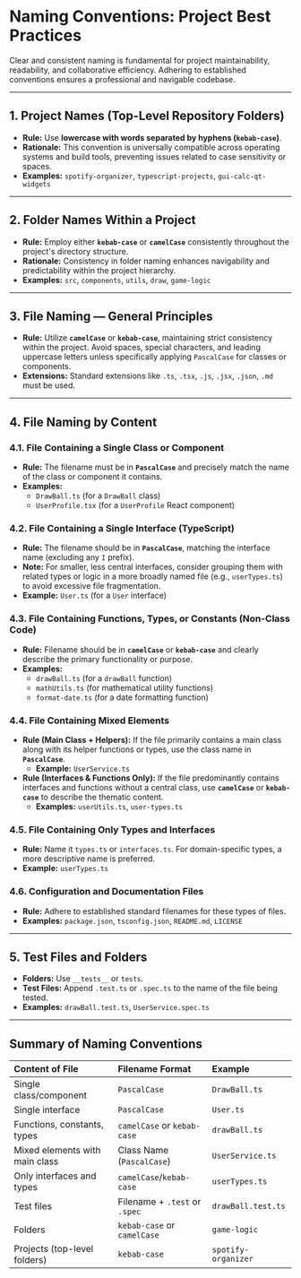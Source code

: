 # Naming Conventions: Project Best Practices

Clear and consistent naming is fundamental for project maintainability, readability, and collaborative efficiency. Adhering to established conventions ensures a professional and navigable codebase.

---

## 1. Project Names (Top-Level Repository Folders)

* **Rule:** Use **lowercase with words separated by hyphens (`kebab-case`)**.
* **Rationale:** This convention is universally compatible across operating systems and build tools, preventing issues related to case sensitivity or spaces.
* **Examples:** `spotify-organizer`, `typescript-projects`, `gui-calc-qt-widgets`

---

## 2. Folder Names Within a Project

* **Rule:** Employ either **`kebab-case`** or **`camelCase`** consistently throughout the project's directory structure.
* **Rationale:** Consistency in folder naming enhances navigability and predictability within the project hierarchy.
* **Examples:** `src`, `components`, `utils`, `draw`, `game-logic`

---

## 3. File Naming — General Principles

* **Rule:** Utilize **`camelCase`** or **`kebab-case`**, maintaining strict consistency within the project. Avoid spaces, special characters, and leading uppercase letters unless specifically applying `PascalCase` for classes or components.
* **Extensions:** Standard extensions like `.ts`, `.tsx`, `.js`, `.jsx`, `.json`, `.md` must be used.

---

## 4. File Naming by Content

### 4.1. File Containing a Single Class or Component

* **Rule:** The filename must be in **`PascalCase`** and precisely match the name of the class or component it contains.
* **Examples:**
    * `DrawBall.ts` (for a `DrawBall` class)
    * `UserProfile.tsx` (for a `UserProfile` React component)

### 4.2. File Containing a Single Interface (TypeScript)

* **Rule:** The filename should be in **`PascalCase`**, matching the interface name (excluding any `I` prefix).
* **Note:** For smaller, less central interfaces, consider grouping them with related types or logic in a more broadly named file (e.g., `userTypes.ts`) to avoid excessive file fragmentation.
* **Example:** `User.ts` (for a `User` interface)

### 4.3. File Containing Functions, Types, or Constants (Non-Class Code)

* **Rule:** Filename should be in **`camelCase`** or **`kebab-case`** and clearly describe the primary functionality or purpose.
* **Examples:**
    * `drawBall.ts` (for a `drawBall` function)
    * `mathUtils.ts` (for mathematical utility functions)
    * `format-date.ts` (for a date formatting function)

### 4.4. File Containing Mixed Elements

* **Rule (Main Class + Helpers):** If the file primarily contains a main class along with its helper functions or types, use the class name in **`PascalCase`**.
    * **Example:** `UserService.ts`
* **Rule (Interfaces & Functions Only):** If the file predominantly contains interfaces and functions without a central class, use **`camelCase`** or **`kebab-case`** to describe the thematic content.
    * **Examples:** `userUtils.ts`, `user-types.ts`

### 4.5. File Containing Only Types and Interfaces

* **Rule:** Name it `types.ts` or `interfaces.ts`. For domain-specific types, a more descriptive name is preferred.
* **Example:** `userTypes.ts`

### 4.6. Configuration and Documentation Files

* **Rule:** Adhere to established standard filenames for these types of files.
* **Examples:** `package.json`, `tsconfig.json`, `README.md`, `LICENSE`

---

## 5. Test Files and Folders

* **Folders:** Use `__tests__` or `tests`.
* **Test Files:** Append `.test.ts` or `.spec.ts` to the name of the file being tested.
* **Examples:** `drawBall.test.ts`, `UserService.spec.ts`

---

## Summary of Naming Conventions

| Content of File                 | Filename Format               | Example                     |
| :------------------------------ | :---------------------------- | :-------------------------- |
| Single class/component          | `PascalCase`                  | `DrawBall.ts`               |
| Single interface                | `PascalCase`                  | `User.ts`                   |
| Functions, constants, types     | `camelCase` or `kebab-case`   | `drawBall.ts`               |
| Mixed elements with main class  | Class Name (`PascalCase`)     | `UserService.ts`            |
| Only interfaces and types       | `camelCase`/`kebab-case`      | `userTypes.ts`              |
| Test files                      | Filename + `.test` or `.spec` | `drawBall.test.ts`          |
| Folders                         | `kebab-case` or `camelCase`   | `game-logic`                |
| Projects (top-level folders)    | `kebab-case`                  | `spotify-organizer`         |